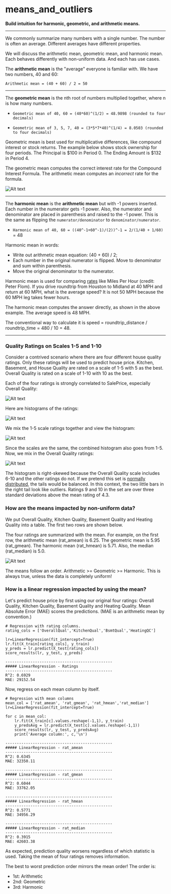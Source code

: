 # means_and_outliers
**Build intuition for harmonic, geometric, and arithmetic means.**
***

We commonly summarize many numbers with a single number.  The number is often an average.  Different averages have different properties.  

We will discuss the arithmetic mean, geometric mean, and harmonic mean.  Each behaves differently with non-uniform data. And each has use cases.

The **arithmetic mean** is the "average" everyone is familiar with.  We have two numbers, 40 and 60:

`Arithmetic mean = (40 + 60) / 2 = 50`

***
The **geometric mean** is the nth root of numbers multiplied together, where n is how many numbers.

* `Geometric mean of 40, 60 = (40*60)^(1/2) = 48.9898 (rounded to four decimals)`

* `Geometric mean of 3, 5, 7, 40 = (3*5*7*40)^(1/4) = 8.0503 (rounded to four decimals)`

Geometric mean is best used for multiplicative differences, like compound interest or stock returns.  The example below shows stock ownership for four periods.  The Principal is $100 in Period 0.  The Ending Amount is $132 in Period 4.

The geometric mean computes the correct interest rate for the Compound Interest Formula.  The arithmetic mean computes an *incorrect* rate for the formula.

![Alt text](images/stock_returns.PNG)

***
The **harmonic mean** is the **arithmetic mean** but with -1 powers inserted. Each number in the numerator gets -1 power.  Also, the numerator and denominator are placed in parenthesis and raised to the -1 power.  This is the same as flipping the `numerator/denominator` to `denominator/numerator`.

* `Harmonic mean of 40, 60 = ((40^-1+60^-1)/(2))^-1 = 2/(1/40 + 1/60)` = 48

Harmonic mean in words:
* Write out arithmetic mean equation: (40 + 60) / 2; 
* Each number in the original numerator is flipped.  Move to denominator and sum within parenthesis.
* Move the original denominator to the numerator.

Harmonic mean is used for comparing [rates](https://stats.stackexchange.com/questions/23117/which-mean-to-use-and-when) like Miles Per Hour (credit: Peter Flom).  If you drive roundtrip from Houston to Midland at 40 MPH and return at 60 MPH, what is the average speed?  It is not 50 MPH because the 60 MPH leg takes fewer hours.

The harmonic mean computes the answer directly, as shown in the above example.  The average speed is 48 MPH.

The conventional way to calculate it is speed = roundtrip_distance / roundtrip_time = 480 / 10 = 48.

***
### Quality Ratings on Scales 1-5 and 1-10
Consider a contrived scenario where there are four different house quality ratings.  Only these ratings will be used to predict house price.  Kitchen, Basement, and House Quality are rated on a scale of 1-5 with 5 as the best.  Overall Quality is rated on a scale of 1-10 with 10 as the best.

Each of the four ratings is strongly correlated to SalePrice, especially Overall Quality:

![Alt text](images/rating_corrs.PNG)

Here are histograms of the ratings:

![Alt text](images/four_ratings.PNG)

We mix the 1-5 scale ratings together and view the histogram:

![Alt text](images/all_1_5_ratings_combined.PNG)

Since the scales are the same, the combined histogram also goes from 1-5.  Now, we mix in the Overall Quality ratings:

![Alt text](images/four_ratings_combined.PNG)

The histogram is right-skewed because the Overall Quality scale includes 6-10 and the other ratings do not.  If we pretend this set is [normally distributed](https://www.mathsisfun.com/data/standard-normal-distribution.html), the tails would be balanced.  In this context, the two little bars in the right tail look like outliers.  Ratings 9 and 10 in the set are over three standard deviations above the mean rating of 4.3.

### How are the means impacted by non-uniform data?

We put Overall Quality, Kitchen Quality, Basement Quality and Heating Quality into a table.  The first two rows are shown below.

The four ratings are summarized with the mean.  For example, on the first row, the arithmetic mean (rat_amean) is 6.25.  The geometric mean is 5.95 (rat_gmean).  The harmonic mean (rat_hmean) is 5.71.  Also, the median (rat_median) is 5.0.

![Alt text](images/ratings_and_means.PNG)

The means follow an order.  Arithmetic >= Geometric >= Harmonic.  This is always true, unless the data is completely uniform!

### How is a linear regression impacted by using the mean?

Let's predict house price by first using our original four ratings:  Overall Quality, Kitchen Quality, Basement Quality and Heating Quality.  Mean Absolute Error (MAE) scores the predictions.  (MAE is an arithmetic mean by convention.)

```
# Regression with rating columns.
rating_cols = ['OverallQual','KitchenQual','BsmtQual','HeatingQC']
           
lr=LinearRegression(fit_intercept=True)
lr.fit(X_train[rating_cols], y_train)
y_preds = lr.predict(X_test[rating_cols])
score_results(lr, y_test, y_preds)

-----------------------------------------------
##### LinearRegression - Ratings
-----------------------------------------------
R^2: 0.6929
MAE: 29152.54
```

Now, regress on each mean column by itself.

```
# Regression with mean columns
mean_col = ['rat_amean', 'rat_gmean', 'rat_hmean','rat_median']
lr=LinearRegression(fit_intercept=True)

for c in mean_col: 
    lr.fit(X_train[c].values.reshape(-1,1), y_train)
    y_predsAvg = lr.predict(X_test[c].values.reshape(-1,1))    
    score_results(lr, y_test, y_predsAvg)
    print('Average column:', c,'\n')
    
-----------------------------------------------
##### LinearRegression - rat_amean
-----------------------------------------------
R^2: 0.6345
MAE: 32350.11

-----------------------------------------------
##### LinearRegression - rat_gmean
-----------------------------------------------
R^2: 0.6044
MAE: 33762.05

-----------------------------------------------
##### LinearRegression - rat_hmean
-----------------------------------------------
R^2: 0.5771
MAE: 34956.29

-----------------------------------------------
##### LinearRegression - rat_median
-----------------------------------------------
R^2: 0.3915
MAE: 42603.38
```
As expected, prediction quality worsens regardless of which statistic is used.  Taking the mean of four ratings removes information.

The best to worst prediction order mirrors the mean order!  The order is: 

* 1st: Arithmetic
* 2nd: Geometric
* 3rd: Harmonic
